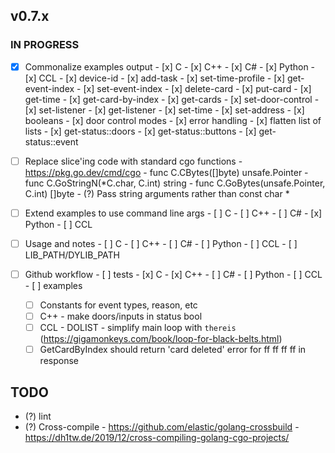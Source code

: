 ## v0.7.x

### IN PROGRESS

- [x] Commonalize examples output
      - [x] C
      - [x] C++
      - [x] C#
      - [x] Python
      - [x] CCL
            - [x] device-id
            - [x] add-task
            - [x] set-time-profile
            - [x] get-event-index
            - [x] set-event-index
            - [x] delete-card
            - [x] put-card
            - [x] get-time
            - [x] get-card-by-index
            - [x] get-cards
            - [x] set-door-control
            - [x] set-listener
            - [x] get-listener
            - [x] set-time
            - [x] set-address
            - [x] booleans
            - [x] door control modes
            - [x] error handling
            - [x] flatten list of lists
            - [x] get-status::doors
            - [x] get-status::buttons
            - [x] get-status::event

- [ ] Replace slice'ing code with standard cgo functions
      - https://pkg.go.dev/cmd/cgo
      - func C.CBytes([]byte) unsafe.Pointer
      - func C.GoStringN(*C.char, C.int) string
      - func C.GoBytes(unsafe.Pointer, C.int) []byte
      - (?) Pass string arguments rather than const char *

- [ ] Extend examples to use command line args
      - [ ] C
      - [ ] C++
      - [ ] C#
      - [x] Python
      - [ ] CCL
  
- [ ] Usage and notes
      - [ ] C
      - [ ] C++
      - [ ] C#
      - [ ] Python
      - [ ] CCL
      - [ ] LIB_PATH/DYLIB_PATH

- [ ] Github workflow
      - [ ] tests
            - [x] C
            - [x] C++
            - [ ] C#
            - [ ] Python
            - [ ] CCL
      - [ ] examples

  - [ ] Constants for event types, reason, etc
  - [ ] C++ 
        - make doors/inputs in status bool
  - [ ] CCL
        - DOLIST
        - simplify main loop with `thereis` (https://gigamonkeys.com/book/loop-for-black-belts.html)
  - [ ] GetCardByIndex should return 'card deleted' error for ff ff ff ff in response

## TODO

- (?) lint
- (?) Cross-compile
      - https://github.com/elastic/golang-crossbuild
      - https://dh1tw.de/2019/12/cross-compiling-golang-cgo-projects/

